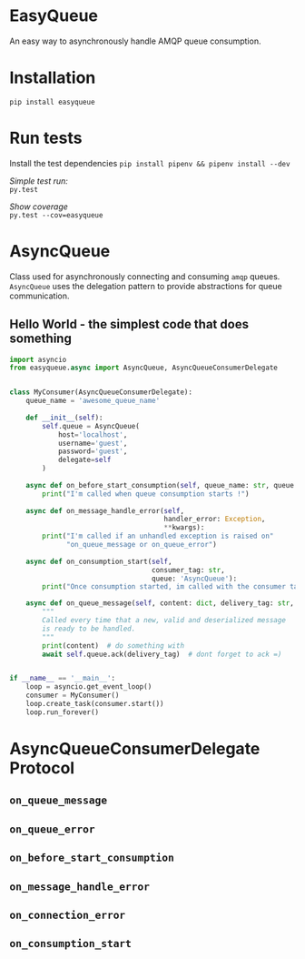# EasyQueue

An easy way to asynchronously handle AMQP queue consumption.

# Installation

`pip install easyqueue` 

# Run tests
Install the test dependencies
`pip install pipenv && pipenv install --dev`

*Simple test run:*  
`py.test`

*Show coverage*  
`py.test --cov=easyqueue`

# AsyncQueue

Class used for asynchronously connecting and consuming
 `amqp` queues. `AsyncQueue` uses the delegation pattern
 to provide abstractions for queue communication.

 ## Hello World - the simplest code that does something

``` python
import asyncio
from easyqueue.async import AsyncQueue, AsyncQueueConsumerDelegate


class MyConsumer(AsyncQueueConsumerDelegate):
    queue_name = 'awesome_queue_name'
    
    def __init__(self):
        self.queue = AsyncQueue(
            host='localhost',
            username='guest',
            password='guest',
            delegate=self
        )
        
    async def on_before_start_consumption(self, queue_name: str, queue: AsyncQueue):
        print("I'm called when queue consumption starts !")
        
    async def on_message_handle_error(self,
                                      handler_error: Exception,
                                      **kwargs):
        print("I'm called if an unhandled exception is raised on" 
              "on_queue_message or on_queue_error")
              
    async def on_consumption_start(self,
                                   consumer_tag: str,
                                   queue: 'AsyncQueue'):
        print("Once consumption started, im called with the consumer tag.")

    async def on_queue_message(self, content: dict, delivery_tag: str, queue: AsyncQueue):
        """
        Called every time that a new, valid and deserialized message
        is ready to be handled.
        """
        print(content)  # do something with
        await self.queue.ack(delivery_tag)  # dont forget to ack =)


if __name__ == '__main__':
    loop = asyncio.get_event_loop()
    consumer = MyConsumer()
    loop.create_task(consumer.start())
    loop.run_forever()

```

# AsyncQueueConsumerDelegate Protocol

## `on_queue_message`

## `on_queue_error`

## `on_before_start_consumption`

## `on_message_handle_error`

##  `on_connection_error`

## `on_consumption_start`
